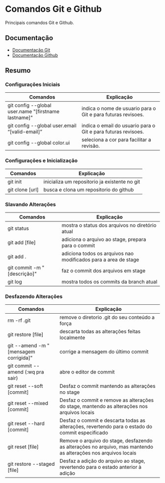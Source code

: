 
# Comandos Git e Github

Principais comandos Git e Github.


## Documentação

- [Documentação Git](https://git-scm.com/docs/git/pt_BR)
- [Documentação Github](https://docs.github.com/pt)



## Resumo 
### Configurações Iniciais

| Comandos  | Explicação |
| ------------- | ------------- |
| git config --global user.name "[firstname lastname]"| indica o nome de usuario para o Git e para futuras revisoes. |
| git config --global user.email “[valid-email]”  | indica o email do usuario para o Git e para futuras revisoes.  |
|git config --global color.ui | seleciona a cor para facilitar a revisão.

### Configurações e Inicialização
|Comandos | Explicação |
|-------------|-------------|
|git init | inicializa um repositorio ja existente no git |
|git clone [url] | busca e clona um repositorio do github |

### Slavando Alterações
|Comandos | Explicação |
|-------------|-------------|
| git status | mostra o status dos arquivos no diretório atual |
| git add [file] | adiciona o arquivo ao stage, prepara para o commit |
| git add . | adiciona todos os arquivos nao modificados para a area de stage |
| git commit -m "[descrição]" | faz o commit dos arquivos em stage |
| git log | mostra todos os commits da branch atual |

### Desfazendo Alterações
|Comandos | Explicação |
|-------------|-------------|
| rm -rf .git | remove o diretorio .git do seu conteúdo a força |
| git restore [file] | descarta todas as alterações feitas localmente |
| git --amend -m "[mensagem corrigida]" | corrige a mensagem do último commit |
| git commit --amend (:wq pra sair) | abre o editor de commit |
| git reset --soft [commit]	| Desfaz o commit mantendo as alterações no stage |
| git reset --mixed [commit] | Desfaz o commit e remove as alterações do stage, mantendo as alterações nos arquivos locais |
| git reset --hard [commit]	| Desfaz o commit e descarta todas as alterações, revertendo para o estado do commit especificado |
| git reset [file] | Remove o arquivo do stage, desfazendo as alterações no arquivo, mas mantendo as alterações nos arquivos locais |
| git restore --staged [file] | Desfaz a adição do arquivo ao stage, revertendo para o estado anterior à adição |